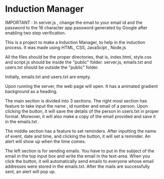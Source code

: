 # Induction Manager

IMPORTANT : In server.js ,  change the email to your email id and the password to the 16 character app password generated by Google after enabling two step verification.


This is a project to make a Induction Manager, to help in the induction process.
It was made using HTML, CSS, JavaScipt , Node.js

All the files should be the proper directories, that is, index.html, style.css and script.js should be inside the "public" folder.
server.js, emails.txt and users.txt should be outside the "public" folder.

Initially, emails.txt and users.txt are empty.

Upon running the server, the web page will open.
It has a animated gradient background as a heading. 

The main section is divided into 3 sections.
The right most section has feature to take input the name , id number and email of a person. Upon clicking the button, it will save the details of the person in users.txt in proper format.
Moreover, it will also make a copy of the email provided and save it in the emails.txt .

The middle section has a feature to set reminders. After inputting the name of event, date and time, and clicking the button, it will set a reminder.
An alert will show up when the time comes.

The left section is for sending emails. You have to put in the subject of the email in the top input box and write the email in the text-area.
When you click the button, it will automatically send emails to everyone whose email addresses were stored in the emails.txt. 
After the mails are successfully sent, an alert will pop up.
